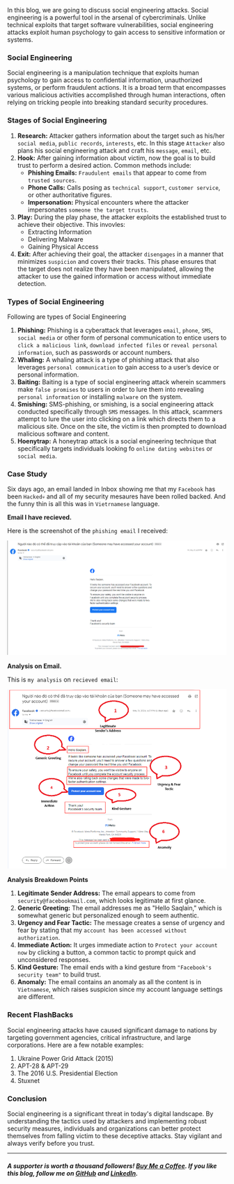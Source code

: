 In this blog, we are going to discuss social engineering attacks. Social engineering is a powerful tool in the arsenal of cybercriminals. Unlike technical exploits that target software vulnerabilities, social engineering attacks exploit human psychology to gain access to sensitive information or systems.

### Social Engineering

Social engineering is a manipulation technique that exploits human psychology to gain access to confidential information, unauthorized systems, or perform fraudulent actions. It is a broad term that encompasses various malicious activities accomplished through human interactions, often relying on tricking people into breaking standard security procedures.

### Stages of Social Engineering

1. **Research:** Attacker gathers information about the target such as his/her `social media`, `public records`, `interests`, etc. In this stage `Attacker` also plans his social engineering attack and craft his `message`, `email`, etc.
2. **Hook:** After gaining information about victim, now the goal is to build trust to perform a desired action. Common methods include:
    - **Phishing Emails:** `Fraudulent emails` that appear to come from `trusted sources`.
    - **Phone Calls:** Calls posing as `technical support`, `customer service`, or other authoritative figures.
    - **Impersonation:** Physical encounters where the attacker impersonates `someone the target trusts`.
3. **Play:** During the play phase, the attacker exploits the established trust to achieve their objective. This invovles:
    - Extracting Information
    - Delivering Malware
    - Gaining Physical Access
4. **Exit:** After achieving their goal, the attacker `disengages` in a manner that minimizes `suspicion` and covers their tracks. This phase ensures that the target does not realize they have been manipulated, allowing the attacker to use the gained information or access without immediate detection.

### Types of Social Engineering

Following are types of Social Engineering

1. **Phishing:** Phishing is a cyberattack that leverages `email`, `phone`, `SMS`, `social media` or other form of personal communication to entice users to `click a malicious link`, `download infected files` or `reveal personal information`, such as passwords or account numbers.
2. **Whaling:** A whaling attack is a type of phishing attack that also leverages `personal communication` to gain access to a user’s device or personal information.
3. **Baiting:** Baiting is a type of social engineering attack wherein scammers make `false promises` to users in order to lure them into revealing `personal information` or installing `malware` on the system.
4. **Smishing:** SMS-phishing, or smishing, is a social engineering attack conducted specifically through `SMS` messages. In this attack, scammers attempt to lure the user into clicking on a link which directs them to a malicious site. Once on the site, the victim is then prompted to download malicious software and content.
5. **Hoenytrap:** A honeytrap attack is a social engineering technique that specifically targets individuals looking fo `online dating websites` or `social media`.

### Case Study

Six days ago, an email landed in Inbox showing me that my `Facebook` has been `Hacked💀` and all of my security mesaures have been rolled backed. And the funny thin is all this was in `Vietrnamese` language.

**Email I have recieved.**

Here is the screenshot of the `phishing email` I received:

![Email](../assets/email.png)

**Analysis on Email.**

This is `my analysis` on `recieved email`:

![Email Analysis](../assets/email_analysis.png)

**Analysis Breakdown Points**

1. **Legitimate Sender Address:** The email appears to come from `security@facebookmail.com`, which looks legitimate at first glance.
2. **Generic Greeting:** The email addresses me as "Hello Saqlain," which is somewhat generic but personalized enough to seem authentic.
3. **Urgency and Fear Tactic:** The message creates a sense of urgency and fear by stating that my `account has been accessed without authorization`.
4. **Immediate Action:** It urges immediate action to `Protect your account now` by clicking a button, a common tactic to prompt quick and unconsidered responses.
5. **Kind Gesture:** The email ends with a kind gesture from `"Facebook's security team"` to build trust.
6. **Anomaly:** The email contains an anomaly as all the content is in `Vietnamese`, which raises suspicion since my account language settings are different.

### Recent FlashBacks

Social engineering attacks have caused significant damage to nations by targeting government agencies, critical infrastructure, and large corporations. Here are a few notable examples:

1. Ukraine Power Grid Attack (2015)
2. APT-28 & APT-29
3. The 2016 U.S. Presidential Election
4. Stuxnet

### Conclusion

Social engineering is a significant threat in today's digital landscape. By understanding the tactics used by attackers and implementing robust security measures, individuals and organizations can better protect themselves from falling victim to these deceptive attacks. Stay vigilant and always verify before you trust.

---

##### A supporter is worth a thousand followers! [Buy Me a Coffee](https://www.buymeacoffee.com/dx73r). If you like this blog, follow me on [GitHub](https://github.com/dx7er) and [LinkedIn](https://www.linkedin.com/in/naqvio7/). 
